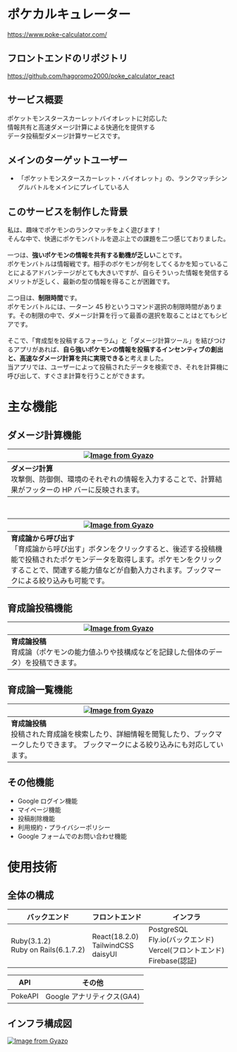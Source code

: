 # ポケカルキュレーター

https://www.poke-calculator.com/

## フロントエンドのリポジトリ

https://github.com/hagoromo2000/poke_calculator_react

## サービス概要

ポケットモンスタースカーレットバイオレットに対応した  
情報共有と高速ダメージ計算による快適化を提供する  
データ投稿型ダメージ計算サービスです。

## メインのターゲットユーザー

- 「ポケットモンスタースカーレット・バイオレット」の、ランクマッチシングルバトルをメインにプレイしている人

## このサービスを制作した背景

私は、趣味でポケモンのランクマッチをよく遊びます！  
そんな中で、快適にポケモンバトルを遊ぶ上での課題を二つ感じておりました。  
<br />
一つは、**強いポケモンの情報を共有する動機が乏しい**ことです。  
ポケモンバトルは情報戦です。相手のポケモンが何をしてくるかを知っていることによるアドバンテージがとても大きいですが、自らそういった情報を発信するメリットが乏しく、最新の型の情報を得ることが困難です。  
<br />
二つ目は、**制限時間**です。  
ポケモンバトルには、一ターン 45 秒というコマンド選択の制限時間があります。その制限の中で、ダメージ計算を行って最善の選択を取ることはとてもシビアです。
<br />
<br />
そこで、「育成型を投稿するフォーラム」と「ダメージ計算ツール」を結びつけるアプリがあれば、**自ら強いポケモンの情報を投稿するインセンティブの創出と、高速なダメージ計算を共に実現できる**と考えました。  
当アプリでは、ユーザーによって投稿されたデータを検索でき、それを計算機に呼び出して、すぐさま計算を行うことができます。

# 主な機能

## ダメージ計算機能

|[![Image from Gyazo](https://i.gyazo.com/90fb12fe0a22566483f9c0130e165a17.png)](https://gyazo.com/90fb12fe0a22566483f9c0130e165a17)
|---------
|**ダメージ計算**<br/>攻撃側、防御側、環境のそれぞれの情報を入力することで、計算結果がフッターの HP バーに反映されます。
<br>

|[![Image from Gyazo](https://i.gyazo.com/4e7969d4907ebcf4ae68051204f907e8.png)](https://gyazo.com/4e7969d4907ebcf4ae68051204f907e8)
|---------
|**育成論から呼び出す**<br/>「育成論から呼び出す」ボタンをクリックすると、後述する投稿機能で投稿されたポケモンデータを取得します。ポケモンをクリックすることで、関連する能力値などが自動入力されます。ブックマークによる絞り込みも可能です。

## 育成論投稿機能

|[![Image from Gyazo](https://i.gyazo.com/7d2d6e08516fe67be617e5b99e786ee8.png)](https://gyazo.com/7d2d6e08516fe67be617e5b99e786ee8)
|---------
|**育成論投稿**<br/>育成論（ポケモンの能力値ふりや技構成などを記録した個体のデータ）を投稿できます。

## 育成論一覧機能

|[![Image from Gyazo](https://i.gyazo.com/314575089b79213cc865e2f11c06bb02.png)](https://gyazo.com/314575089b79213cc865e2f11c06bb02)
|---------
|**育成論投稿**<br/>投稿された育成論を検索したり、詳細情報を閲覧したり、ブックマークしたりできます。 ブックマークによる絞り込みにも対応しています。

## その他機能

- Google ログイン機能
- マイページ機能
- 投稿削除機能
- 利用規約・プライバシーポリシー
- Google フォームでのお問い合わせ機能

# 使用技術

## 全体の構成

| バックエンド                          | フロントエンド                          | インフラ                                                                        |
| ------------------------------------- | --------------------------------------- | ------------------------------------------------------------------------------- |
| Ruby(3.1.2)<br>Ruby on Rails(6.1.7.2) | React(18.2.0)<br>TailwindCSS<br>daisyUI | PostgreSQL<br>Fly.io(バックエンド)<br>Vercel(フロントエンド)</br>Firebase(認証) |

| API     | その他                     |
| ------- | -------------------------- |
| PokeAPI | Google アナリティクス(GA4) |

## インフラ構成図

[![Image from Gyazo](https://i.gyazo.com/8b1056d490e9eea291cbe3d088e1a023.png)](https://gyazo.com/8b1056d490e9eea291cbe3d088e1a023)
